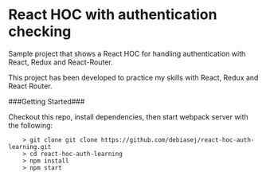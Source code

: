 # React HOC with authentication checking

Sample project that shows a React HOC for handling authentication with React, Redux and React-Router.

This project has been developed to practice my skills with React, Redux and React Router.

###Getting Started###

Checkout this repo, install dependencies, then start webpack server with the following:

```
	> git clone git clone https://github.com/debiasej/react-hoc-auth-learning.git
	> cd react-hoc-auth-learning
	> npm install
	> npm start
```
